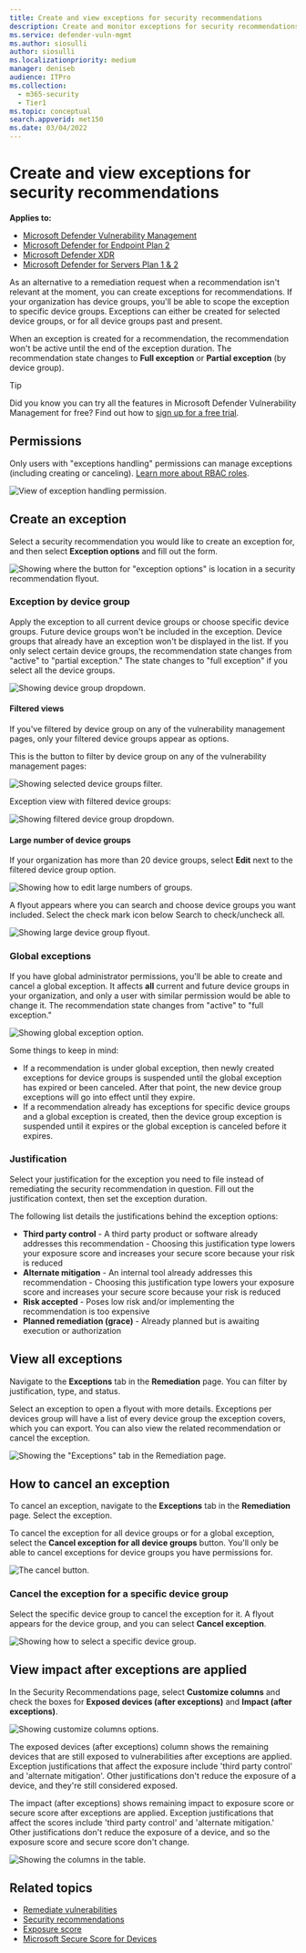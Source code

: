 ```yaml
---
title: Create and view exceptions for security recommendations
description: Create and monitor exceptions for security recommendations in Microsoft Defender Vulnerability Management.
ms.service: defender-vuln-mgmt
ms.author: siosulli
author: siosulli
ms.localizationpriority: medium
manager: deniseb
audience: ITPro
ms.collection:
  - m365-security
  - Tier1
ms.topic: conceptual
search.appverid: met150
ms.date: 03/04/2022
---
```


# Create and view exceptions for security recommendations

**Applies to:**

- [Microsoft Defender Vulnerability Management](defender-vulnerability-management.md)
- [Microsoft Defender for Endpoint Plan 2](/defender-endpoint/microsoft-defender-endpoint)
- [Microsoft Defender XDR](/defender-xdr)
- [Microsoft Defender for Servers Plan 1 & 2](/azure/defender-for-cloud/plan-defender-for-servers-select-plan)

As an alternative to a remediation request when a recommendation isn't relevant at the moment, you can create exceptions for recommendations. If your organization has device groups, you'll be able to scope the exception to specific device groups. Exceptions can either be created for selected device groups, or for all device groups past and present.

When an exception is created for a recommendation, the recommendation won't be active until the end of the exception duration. The recommendation state changes to **Full exception** or **Partial exception** (by device group).

> [!TIP]
> Did you know you can try all the features in Microsoft Defender Vulnerability Management for free? Find out how to [sign up for a free trial](defender-vulnerability-management-trial.md).

## Permissions

Only users with "exceptions handling" permissions can manage exceptions (including creating or canceling). [Learn more about RBAC roles](/defender-endpoint/user-roles).

![View of exception handling permission.](/defender/media/defender-vulnerability-management/tvm-exception-permissions.png)

## Create an exception

Select a security recommendation you would like to create an exception for, and then select **Exception options** and fill out the form.

![Showing where the button for "exception options" is location in a security recommendation flyout.](/defender/media/defender-vulnerability-management/tvm-exception-options.png)

### Exception by device group

Apply the exception to all current device groups or choose specific device groups. Future device groups won't be included in the exception. Device groups that already have an exception won't be displayed in the list. If you only select certain device groups, the recommendation state changes from "active" to "partial exception." The state changes to "full exception" if you select all the device groups.

![Showing device group dropdown.](/defender/media/defender-vulnerability-management/tvm-exception-device-group-500.png)

#### Filtered views

If you've filtered by device group on any of the vulnerability management pages, only your filtered device groups appear as options.

This is the button to filter by device group on any of the vulnerability management pages:

![Showing selected device groups filter.](/defender/media/defender-vulnerability-management/tvm-selected-device-groups.png)

Exception view with filtered device groups:

![Showing filtered device group dropdown.](/defender/media/defender-vulnerability-management/tvm-exception-device-filter500.png)

#### Large number of device groups

If your organization has more than 20 device groups, select **Edit** next to the filtered device group option.

![Showing how to edit large numbers of groups.](/defender/media/defender-vulnerability-management/tvm-exception-edit-groups.png)

A flyout appears where you can search and choose device groups you want included. Select the check mark icon below Search to check/uncheck all.

![Showing large device group flyout.](/defender/media/defender-vulnerability-management/tvm-exception-device-group-flyout-400.png)

### Global exceptions

If you have global administrator permissions, you'll be able to create and cancel a global exception. It affects **all** current and future device groups in your organization, and only a user with similar permission would be able to change it. The recommendation state changes from "active" to "full exception."

![Showing global exception option.](/defender/media/defender-vulnerability-management/tvm-exception-global.png)

Some things to keep in mind:

- If a recommendation is under global exception, then newly created exceptions for device groups is suspended until the global exception has expired or been canceled. After that point, the new device group exceptions will go into effect until they expire.
- If a recommendation already has exceptions for specific device groups and a global exception is created, then the device group exception is suspended until it expires or the global exception is canceled before it expires.

### Justification

Select your justification for the exception you need to file instead of remediating the security recommendation in question. Fill out the justification context, then set the exception duration.

The following list details the justifications behind the exception options:

- **Third party control** - A third party product or software already addresses this recommendation
        - Choosing this justification type lowers your exposure score and increases your secure score because your risk is reduced
- **Alternate mitigation** - An internal tool already addresses this recommendation
        - Choosing this justification type lowers your exposure score and increases your secure score because your risk is reduced
- **Risk accepted** - Poses low risk and/or implementing the recommendation is too expensive
- **Planned remediation (grace)** - Already planned but is awaiting execution or authorization

## View all exceptions

Navigate to the **Exceptions** tab in the **Remediation** page. You can filter by justification, type, and status.

 Select an exception to open a flyout with more details. Exceptions per devices group will have a list of every device group the exception covers, which you can export. You can also view the related recommendation or cancel the exception.

![Showing the "Exceptions" tab in the Remediation page.](/defender/media/defender-vulnerability-management/tvm-exception-view.png)

## How to cancel an exception

To cancel an exception, navigate to the **Exceptions** tab in the **Remediation** page. Select the exception.

To cancel the exception for all device groups or for a global exception, select the **Cancel exception for all device groups** button. You'll only be able to cancel exceptions for device groups you have permissions for.

![The cancel button.](/defender/media/defender-vulnerability-management/tvm-exception-cancel.png)

### Cancel the exception for a specific device group

Select the specific device group to cancel the exception for it. A flyout appears for the device group, and you can select **Cancel exception**.

![Showing how to select a specific device group.](/defender/media/defender-vulnerability-management/tvm-exception-device-group-hover.png)

## View impact after exceptions are applied

In the Security Recommendations page, select **Customize columns** and check the boxes for **Exposed devices (after exceptions)** and **Impact (after exceptions)**.

![Showing customize columns options.](/defender/media/defender-vulnerability-management/tvm-after-exceptions.png)

The exposed devices (after exceptions) column shows the remaining devices that are still exposed to vulnerabilities after exceptions are applied. Exception justifications that affect the exposure include 'third party control' and 'alternate mitigation'. Other justifications don't reduce the exposure of a device, and they're still considered exposed.

The impact (after exceptions) shows remaining impact to exposure score or secure score after exceptions are applied. Exception justifications that affect the scores include 'third party control' and 'alternate mitigation.' Other justifications don't reduce the exposure of a device, and so the exposure score and secure score don't change.

![Showing the columns in the table.](/defender/media/defender-vulnerability-management/tvm-after-exceptions-table.png)

## Related topics

- [Remediate vulnerabilities](tvm-remediation.md)
- [Security recommendations](tvm-security-recommendation.md)
- [Exposure score](tvm-exposure-score.md)
- [Microsoft Secure Score for Devices](tvm-microsoft-secure-score-devices.md)
